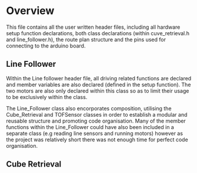 # Overview

This file contains all the user written header files, including all hardware setup function declarations, both class declarations (within cuve_retrieval.h and line_follower.h), the route plan structure and the pins used for connecting to the arduino board.

## Line Follower

Within the Line follower header file, all driving related functions are declared and member variables are also declared (defined in the setup function). The two motors are also only declared within this class so as to limit their usage to be exclusively within the class.

The Line_Follower class also encorporates composition, utilising the Cube_Retrieval and TOFSensor classes in order to establish a modular and reusable structure and promoting code organisation. Many of the member functions within the Line_Follower could have also been included in a separate class (e.g reading line sensors and running motors) however as the project was relatively short there was not enough time for perfect code organisation. 

## Cube Retrieval
